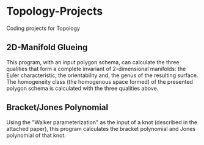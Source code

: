 # Topology-Projects
Coding projects for Topology

## 2D-Manifold Glueing

This program, with an input polygon schema, can calculate the three qualities that form a complete invariant of 2-dimensional manifolds: the Euler characteristic, the orientability and, the genus of the resulting surface. The homogeneity class (the homogenous space formed)
of the presented polygon schema is calculated with the three qualities above.

## Bracket/Jones Polynomial

Using the "Walker parameterization" as the input of a knot (described in the attached paper), this program calculates the bracket polynomial and Jones polynomial of that knot.
